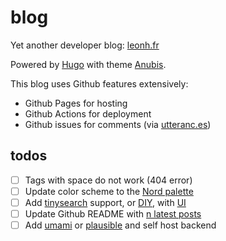 # blog

Yet another developer blog: [leonh.fr](https://leonh.fr/)

Powered by [Hugo](https://gohugo.io/) with theme [Anubis](https://github.com/Mitrichius/hugo-theme-anubis).

This blog uses Github features extensively:

- Github Pages for hosting
- Github Actions for deployment
- Github issues for comments (via [utteranc.es](https://utteranc.es/))

## todos

- [ ] Tags with space do not work (404 error)
- [ ] Update color scheme to the [Nord palette](https://github.com/arcticicestudio/nord)
- [ ] Add [tinysearch](https://github.com/tinysearch/tinysearch) support, or [DIY](https://dawchihliou.github.io/articles/i-built-a-snappy-full-text-search-with-webassembly-rust-nextjs-and-xor-filters), with [UI](https://themes.gohugo.io/themes/hugo-theme-monochrome/)
- [ ] Update Github README with [n latest posts](https://github.com/marketplace/actions/blog-post-workflow)
- [ ] Add [umami](https://github.com/umami-software/umami) or [plausible](https://github.com/plausible/analytics) and self host backend
